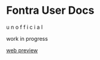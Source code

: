 Fontra User Docs
================

u n o f f i c i a l

work in progress

[web preview](https://gferreira.github.io/fontra-docs/)

